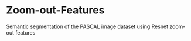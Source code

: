 # Zoom-out-Features
Semantic segmentation of the PASCAL image dataset using Resnet  zoom-out features
